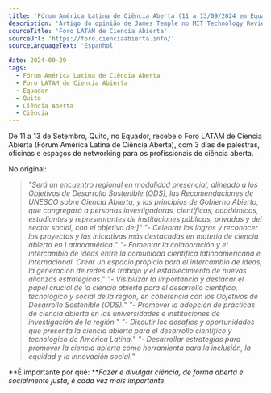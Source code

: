 ```yaml
---
title: 'Fórum América Latina de Ciência Aberta (11 a 13/09/2024 em Equador)'
description: 'Artigo do opinião de James Temple no MIT Technology Review sobre como as afirmações das empresas de automação e aprendizagem por máquina ("inteligência" artificial) são totalmente disprovidas de qualquer conexão com a realidade.'
sourceTitle: 'Foro LATAM de Ciencia Abierta'
sourceUrl: 'https://foro.cienciaabierta.info/'
sourceLanguageText: 'Espanhol'

date: 2024-09-29
tags:
  - Fórum América Latina de Ciência Aberta
  - Foro LATAM de Ciencia Abierta
  - Equador
  - Quito
  - Ciência Aberta
  - Ciência
---
```


De 11 a 13 de Setembro, Quito, no Equador, recebe o Foro LATAM de Ciencia Abierta (Fórum América Latina de Ciência Aberta), com 3 dias de palestras, oficinas e espaços de networking para os profissionais de ciência aberta.

No original:

> _"Será un encuentro regional en modalidad presencial, alineado a los Objetivos de Desarrollo Sostenible (ODS), las Recomendaciones de UNESCO sobre Ciencia Abierta, y los principios de Gobierno Abierto, que congregará a personas investigadoras, científicas, académicas, estudiantes y representantes de instituciones públicas, privadas y del sector social, con el objetivo de:]"_
> _"- Celebrar los logros y reconocer los proyectos y las iniciativas más destacadas en materia de ciencia abierta en Latinoamérica._"
> _"- Fomentar la colaboración y el intercambio de ideas entre la comunidad científica latinoamericana e internacional. Crear un espacio propicio para el intercambio de ideas, la generación de redes de trabajo y el establecimiento de nuevas alianzas estratégicas._"
> _"- Visibilizar la importancia y destacar el papel crucial de la ciencia abierta para el desarrollo científico, tecnológico y social de la región, en coherencia con los Objetivos de Desarrollo Sostenible (ODS)._"
> _"- Promover la adopción de prácticas de ciencia abierta en las universidades e instituciones de investigación de la región._"
> _"- Discutir los desafíos y oportunidades que presenta la ciencia abierta para el desarrollo científico y tecnológico de América Latina._"
> _"- Desarrollar estrategias para promover la ciencia abierta como herramienta para la inclusión, la equidad y la innovación social._"


**É importante por quê: **_Fazer e divulgar ciência, de forma aberta e socialmente justa, é cada vez mais importante._
